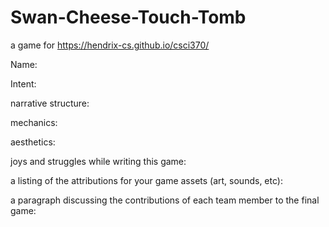 # Swan-Cheese-Touch-Tomb
a game for https://hendrix-cs.github.io/csci370/


Name:

Intent:

narrative structure:

mechanics: 

aesthetics: 

joys and struggles while writing this game: 

a listing of the attributions for your game assets (art, sounds, etc):

a paragraph discussing the contributions of each team member to the final game:
